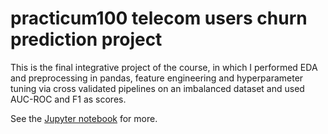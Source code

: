 # practicum100 telecom users churn prediction project 
This is the final integrative project of the course, in which I performed EDA and preprocessing in pandas, feature engineering and hyperparameter tuning via cross validated pipelines on an imbalanced dataset and used AUC-ROC and F1 as scores.

See the [Jupyter notebook](../master/practicum100-telecom-churn-prediction.ipynb) for more.
